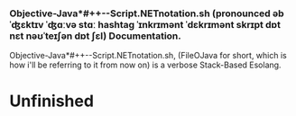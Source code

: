 ### Objective-Java*#++--Script.NETnotation.sh (pronounced əbˈʤɛktɪv ˈʤɑːvə stɑː hashtag ˈɪnkrɪmənt ˈdɛkrɪmənt skrɪpt dɒt nɛt nəʊˈteɪʃən dɒt ʃɛl) Documentation.

Objective-Java*#++--Script.NETnotation.sh, (FileOJava for short, which is how i'll be referring to it from now on) is a verbose Stack-Based Esolang. 

# Unfinished
